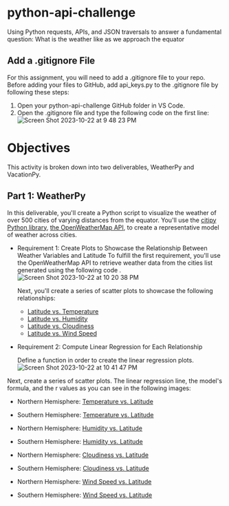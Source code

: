 # python-api-challenge
Using Python requests, APIs, and JSON traversals to answer a fundamental question:  What is the weather like as we approach the equator

## Add a .gitignore File
For this assignment, you will need to add a .gitignore file to your repo.
Before adding your files to GitHub, add api_keys.py to the .gitignore file by following these steps:
   1. Open your python-api-challenge GitHub folder in VS Code.
   2. Open the .gitignore file and type the following code on the first line:
      ![Screen Shot 2023-10-22 at 9 48 23 PM](https://github.com/dilqvl62/python-api-challenge/assets/107519883/74928780-49b6-481c-8e1d-0c090d059013)

# Objectives 
This activity is broken down into two deliverables, WeatherPy and VacationPy.
## Part 1: WeatherPy
In this deliverable, you'll create a Python script to visualize the weather of over 500 cities of varying distances from the equator. You'll use the [citipy Python library](https://pypi.org/project/citipy/), [the OpenWeatherMap API](https://openweathermap.org/api),  to create a representative model of weather across cities.

* Requirement 1: Create Plots to Showcase the Relationship Between Weather Variables and Latitude
   To fulfill the first requirement, you'll use the OpenWeatherMap API to retrieve weather data from the cities list generated using the following code .
   ![Screen Shot 2023-10-22 at 10 20 38 PM](https://github.com/dilqvl62/python-api-challenge/assets/107519883/bd5a514a-fc0b-44eb-8407-99d27e7fef46)

  Next, you'll create a series of scatter plots to showcase the following relationships:

   * [Latitude vs. Temperature](https://github.com/dilqvl62/python-api-challenge/blob/main/output_data/Fig1.png) 
   * [Latitude vs. Humidity](https://github.com/dilqvl62/python-api-challenge/blob/main/output_data/Fig2.png)
   * [Latitude vs. Cloudiness](https://github.com/dilqvl62/python-api-challenge/blob/main/output_data/Fig3.png)
   * [Latitude vs. Wind Speed](https://github.com/dilqvl62/python-api-challenge/blob/main/output_data/Fig4.png)
 
* Requirement 2: Compute Linear Regression for Each Relationship

  Define a function in order to create the linear regression plots.
![Screen Shot 2023-10-22 at 10 41 47 PM](https://github.com/dilqvl62/python-api-challenge/assets/107519883/198dc69b-541e-4a7d-b309-6046b3f76487)

Next, create a series of scatter plots. The linear regression line, the model's formula, and the r values as you can see in the following images:
 * Northern Hemisphere: [Temperature vs. Latitude](https://github.com/dilqvl62/python-api-challenge/blob/main/output_data/Temperature%20vs.%20Latitude.png)
   
 * Southern Hemisphere: [Temperature vs. Latitude](https://github.com/dilqvl62/python-api-challenge/blob/main/output_data/Temp%20vs.%20Lat.png)
   
 * Northern Hemisphere: [Humidity vs. Latitude](https://github.com/dilqvl62/python-api-challenge/blob/main/output_data/Latitude%20vs%20Humidity%20(NH).png)
   
 * Southern Hemisphere: [Humidity vs. Latitude](https://github.com/dilqvl62/python-api-challenge/blob/main/output_data/Lat%20vs%20Humidity%20(SH).png)
   
 * Northern Hemisphere: [Cloudiness vs. Latitude](https://github.com/dilqvl62/python-api-challenge/blob/main/output_data/Cloudiness%20vs%20latitude%20(NH).png)
   
 * Southern Hemisphere: [Cloudiness vs. Latitude](https://github.com/dilqvl62/python-api-challenge/blob/main/output_data/Cloudiness%20vs%20latitude%20(SH).png)
   
 * Northern Hemisphere: [Wind Speed vs. Latitude](https://github.com/dilqvl62/python-api-challenge/blob/main/output_data/Latitude%20vs%20windSpeed%20(NH).png)
   
 * Southern Hemisphere: [Wind Speed vs. Latitude](https://github.com/dilqvl62/python-api-challenge/blob/main/output_data/Latitude%20vs%20windSpeed%20(SH).png)




      


